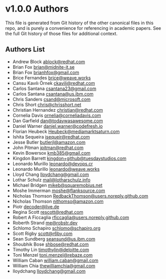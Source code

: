 # v1.0.0 Authors

This file is generated from Git history of the other canonical files in this repo,
and is purely a convenience for referencing in academic papers.
See the full Git history of those files for additional context.

## Authors List

- Andrew Block <ablock@redhat.com>
- Brian Fox <brian@midnite-it.se>
- Brian Fox <brianhfox@gmail.com>
- Brice Fernandes <brice@weave.works>
- Cansu Kavılı Örnek <ckavili@redhat.com>
- Carlos Santana <csantana23@gmail.com>
- Carlos Santana <csantana@us.ibm.com>
- Chris Sanders <csand@microsoft.com>
- Chris Short <chris@chrisshort.net>
- Christian Hernandez <christian@redhat.com>
- Cornelia Davis <ornelia@corneliadavis.com>
- Dan Garfield <dan@todaywasawesome.com>
- Daniel Warner <daniel.warner@codefresh.io>
- Florian Heubeck <Heubeck@mediamarktsaturn.com>
- Ishita Sequeira <isequeir@redhat.com>
- Jesse Butler <butlerjl@amazon.com>
- John Pitman <jpitman@redhat.com>
- Kevin Bowersox <kmb385@gmail.com>
- Kingdon Barrett <kingdon+github@tuesdaystudios.com>
- Leonardo Murillo <leonardo@devops.cr>
- Leonardo Murillo <leonardo@weave.works>
- Lloyd Chang <lloydchang@gmail.com>
- Lothar Schulz <mail@lotharschulz.info>
- Michael Bridgen <mikeb@squaremobius.net>
- Moshe Immerman <moshe@flanksource.com>
- Nicholas Thomson <RedbackThomson@users.noreply.github.com>
- Nicholas Thomson <nithomso@amazon.com>
- Piotr <decoder@live.de>
- Regina Scott <rescott@redhat.com>
- Robert A Ficcaglia <rficcaglia@users.noreply.github.com>
- Roberth Strand <me@robstr.dev>
- Schlomo Schapiro <schlomo@schapiro.org>
- Scott Rigby <scott@r6by.com>
- Sean Sundberg <seansund@us.ibm.com>
- Shoubhik Bose <shbose@redhat.com>
- Timothy Lin <timothylin@deloitte.com>
- Toni Menzel <toni.menzel@rebaze.com>
- William Caban <william.caban@gmail.com>
- William Chia <thewilliamchia@gmail.com>
- lloydchang <lloydchang@gmail.com>
